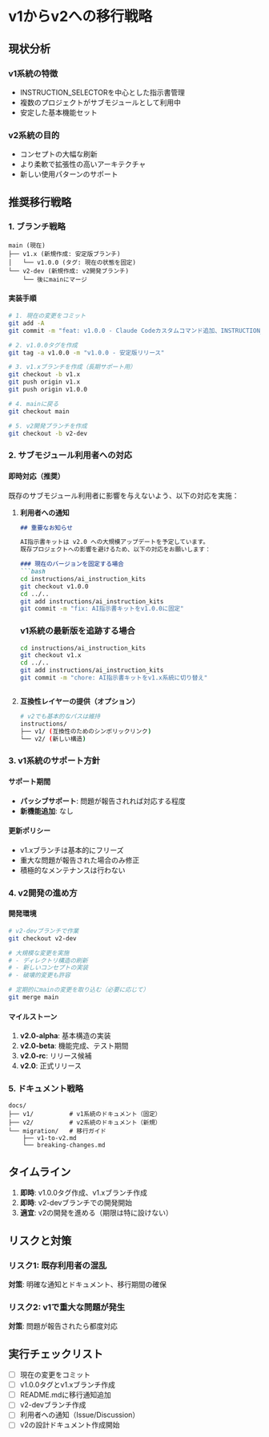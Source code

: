 # v1からv2への移行戦略

## 現状分析

### v1系統の特徴
- INSTRUCTION_SELECTORを中心とした指示書管理
- 複数のプロジェクトがサブモジュールとして利用中
- 安定した基本機能セット

### v2系統の目的
- コンセプトの大幅な刷新
- より柔軟で拡張性の高いアーキテクチャ
- 新しい使用パターンのサポート

## 推奨移行戦略

### 1. ブランチ戦略

```
main (現在)
├── v1.x (新規作成: 安定版ブランチ)
│   └── v1.0.0 (タグ: 現在の状態を固定)
└── v2-dev (新規作成: v2開発ブランチ)
    └── 後にmainにマージ
```

#### 実装手順

```bash
# 1. 現在の変更をコミット
git add -A
git commit -m "feat: v1.0.0 - Claude Codeカスタムコマンド追加、INSTRUCTION_SELECTOR削除"

# 2. v1.0.0タグを作成
git tag -a v1.0.0 -m "v1.0.0 - 安定版リリース"

# 3. v1.xブランチを作成（長期サポート用）
git checkout -b v1.x
git push origin v1.x
git push origin v1.0.0

# 4. mainに戻る
git checkout main

# 5. v2開発ブランチを作成
git checkout -b v2-dev
```

### 2. サブモジュール利用者への対応

#### 即時対応（推奨）

既存のサブモジュール利用者に影響を与えないよう、以下の対応を実施：

1. **利用者への通知**
   ```markdown
   ## 重要なお知らせ
   
   AI指示書キットは v2.0 への大規模アップデートを予定しています。
   既存プロジェクトへの影響を避けるため、以下の対応をお願いします：
   
   ### 現在のバージョンを固定する場合
   ```bash
   cd instructions/ai_instruction_kits
   git checkout v1.0.0
   cd ../..
   git add instructions/ai_instruction_kits
   git commit -m "fix: AI指示書キットをv1.0.0に固定"
   ```
   
   ### v1系統の最新版を追跡する場合
   ```bash
   cd instructions/ai_instruction_kits
   git checkout v1.x
   cd ../..
   git add instructions/ai_instruction_kits
   git commit -m "chore: AI指示書キットをv1.x系統に切り替え"
   ```
   ```

2. **互換性レイヤーの提供（オプション）**
   ```bash
   # v2でも基本的なパスは維持
   instructions/
   ├── v1/ (互換性のためのシンボリックリンク)
   └── v2/ (新しい構造)
   ```

### 3. v1系統のサポート方針

#### サポート期間
- **パッシブサポート**: 問題が報告されれば対応する程度
- **新機能追加**: なし

#### 更新ポリシー
- v1.xブランチは基本的にフリーズ
- 重大な問題が報告された場合のみ修正
- 積極的なメンテナンスは行わない

### 4. v2開発の進め方

#### 開発環境

```bash
# v2-devブランチで作業
git checkout v2-dev

# 大規模な変更を実施
# - ディレクトリ構造の刷新
# - 新しいコンセプトの実装
# - 破壊的変更も許容

# 定期的にmainの変更を取り込む（必要に応じて）
git merge main
```

#### マイルストーン

1. **v2.0-alpha**: 基本構造の実装
2. **v2.0-beta**: 機能完成、テスト期間
3. **v2.0-rc**: リリース候補
4. **v2.0**: 正式リリース

### 5. ドキュメント戦略

```
docs/
├── v1/          # v1系統のドキュメント（固定）
├── v2/          # v2系統のドキュメント（新規）
└── migration/   # 移行ガイド
    ├── v1-to-v2.md
    └── breaking-changes.md
```

## タイムライン

1. **即時**: v1.0.0タグ作成、v1.xブランチ作成
2. **即時**: v2-devブランチでの開発開始
3. **適宜**: v2の開発を進める（期限は特に設けない）

## リスクと対策

### リスク1: 既存利用者の混乱
**対策**: 明確な通知とドキュメント、移行期間の確保

### リスク2: v1で重大な問題が発生
**対策**: 問題が報告されたら都度対応

## 実行チェックリスト

- [ ] 現在の変更をコミット
- [ ] v1.0.0タグとv1.xブランチ作成
- [ ] README.mdに移行通知追加
- [ ] v2-devブランチ作成
- [ ] 利用者への通知（Issue/Discussion）
- [ ] v2の設計ドキュメント作成開始